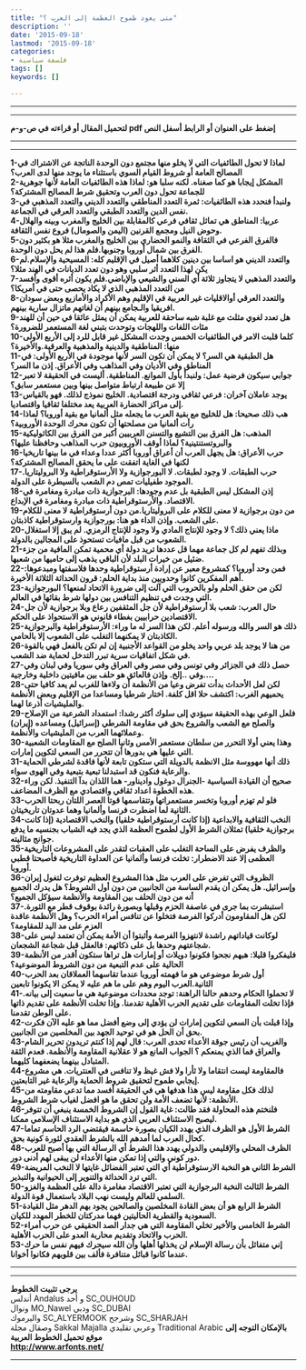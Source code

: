 ```yaml
---
title: "متى يعود طموح العظمة إلى العرب ؟"
description: ''
date: '2015-09-18'
lastmod: '2015-09-18'
categories:
- فلسفة سياسية
tags: []
keywords: []

---
```

---

---

**لتحميل المقال أو قراءته في ص-و-م pdf إضغط على العنوان أو الرابط أسفل النص**

---



---

**1-لماذا لا تحول الطائفيات التي لا يخلو منها مجتمع دون الوحدة الناتجة عن الاشتراك في المصالح العامة أو شروط القيام السوي باستثناء ما يوجد منها لدى العرب؟  
2-المشكل إيجابا هو كما صغناه. لكنه سلبا هو: لماذا هذه الطائفيات العامة لأنها جوهرية للجماعة تحول دون العرب وتحقيق شرط المصالح المشتركة؟  
3-ولنبدأ فنحدد هذه الطائفيات: ثمرة التعدد المناطقي والتعدد الديني والتعدد المذهبي في نفس الدين والتعدد الطبقي والتعدد العرقي في الجماعة.  
4-عربيا: المناطق هي تماثل ثقافي فرعي كالمقابلة بين الخليج والمغرب وبينه والهلال وحوض النيل ومجمع القرنين (اليمن والصومال) فروع نفس الثقافة.  
5-فالفرق الفرعي في الثقافة والنمو الحضاري بين الخليج والمغرب مثلا هو بكثير دون الفرق بين شمال أوروبا وجنوبها.فلم هذا لم يحل دون الوحدة.  
6-والتعدد الديني هو اساسا بين دينين كلاهما أصيل في الإقليم كله: المسيحية والإسلام.لم يكن لهذا التعدد أثر سلبي وهو دون تعدد الديانات في الهند مثلا؟  
7-والتعدد المذهبي لا يتجاوز ثلاثة أي السني والشيعي والإباضي.فلم يكون أثره أقوى وأفسد من التعدد المذهبي الذي لا يكاد يحصى حتى في أمريكا؟  
8-والتعدد العرقي أوالاقليات غير العربية في الإقليم وهم الأكراد والأمازيع وبعض سودان افريقيا والـجامع بينهم أن لغاتهم ماتزال سارية بينهم.  
9-هل تعدد لغوي مثلث مع غلبة شبه ساحقة للعربية يمكن أن يمثل عائقا في حين أن للهند مئات اللغات واللهجات وتوحدت بتبني لغة المستعمر للضرورة؟  
10-كلما قلبت الامر في الطائفيات الخمس وجدت المشكل غير قابل للرد إلى الأربع الأولى منها: المناطقية والدينية والمذهبية والعرقية.والأخيرة؟  
11-هل الطبقية هي السر؟ لا يمكن أن تكون السر لأنها موجودة في الأربع الأولى: في المناطق وفي الأديان وفي المذاهب وفي الأعراق. إذن ما السر؟  
12-جوابي سيكون فرضية عمل: ولنبدأ بأول الموانع. المناطقية. أليست في الحقيقة لا تعبر إلا عن طبيعة ارتباط متواصل بينها وبين مستعمر سابق؟  
13-يوجد عاملان آخران: فرعي ثقافي ودرجة اقتصادية. الخليج نموذج لذلك. فهو بالقياس إلى مراكز الحضارة العربية يعد مختلفا ثقافيا واقتصاديا.  
14-هب ذلك صحيحا: هل للخليج مع بقية العرب ما يجعله مثل ألمانيا مع بقية أوروبا؟ لماذا رأت ألمانيا من مصلحتها أن تكون محرك الوحدة الأوروبية؟  
15-المذهب: هل الفرق بين التشيع والتسنن العربيين أكبر من الفرق بين الكاثوليكية والبروتستنتينية؟ لماذا أوقف الأوروبيون حرب المذاهب وحافظنا عليها؟  
16-حرب الأعراق: هل يجهل العرب أن أعراق أوروبا أكثر عددا وعداء في ما بينها تاريخيا لكنها في الغاية اتفقت على ما يحقق المصالح المشتركة؟  
17-حرب الطبقات. لا وجود لطبقات. لا البورجوازية ولا الأرستوقراطية ولا البروليتاريا. الموجود طفيليات تمص دم الشعب بالسيطرة على الدولة.  
18-إذن المشكل ليس الطبقية بل عدم وجودها: البرجوازية ذات مبادرة ومغامرة في الاقتصاد. والأرستوقراطية ذات مبادرة ومغامرة في الإبداع.  
19-من دون برجوازية لا معنى للكلام على البروليتاريا.من دون أرستوقراطية لا معنى للكلام على الشعب. وإذن الداء هو هنا: بورجوازية وارستوقراطية كاذبتان.  
20-ماذا يعني ذلك؟ لا وجود للإنتاج المادي ولا وجود للإنتاج الرمزي. لم يبق إلا استغلال الشعوب من قبل مافيات تستحوذ على المجالين بالدولة.  
21-وبذلك تفهم لم كل جماعة مهما قل عددها تريد دولة أي محمية تمكن المافية من جزء ضئيل من خيرات البلد لأن الباقي يذهب إلى حاميها من شعبها.  
22-فمن وحد أوروبا؟ كمشروع معبر عن إرادة أرستوقراطية وحدها فلاسفتها ومبدعوها: أهم المفكرين كانوا وحدويين منذ بداية الحلم: قرون الحداثة الثلاثة الأخيرة.  
23-لكن من حقق الحلم ولو بالحروب التي آلت إلى ضرورة الاتحاد لمنعها؟ البورجوازية التي وجدت في تنظيم التنافس بين دولها شرط بقائها في العالم.  
24-حال العرب: شعب بلا أرستوقراطية لأن جل المثقفين رعاع وبلا برجوازية لأن جل الاقتصادين حرابيين بغطاء قانوني هو الاستحواذ على الحكم.  
25-ذلك هو السر والله ورسوله أعلم. لكن هذا السر له ما وراء: الأرستوقراطية والبرجوازية الكاذبتان لا يمكنهما التغلب على الشعوب إلا بالحامي.  
26-من هنا لا يوجد بلد عربي واحد يخلو من القواعد الأجنبية إن لم تكن بالفعل فهي بالقوة في شكل اتفاقيات سرية تبرر التدخل لحماية ضد الشعب.  
27-حصل ذلك في الجزائر وفي تونس وفي مصر وفي العراق وفي سوريا وفي لبنان وفي …وفي ..إلخ. وإذن فالعائق هو حلف بين مافيتين داخلية وخارجية.  
28-لكن لعل الأحداث بدأت تفرض وعيا من الأنظمة أن ولاءها للغرب لم يعد كافيا حتى يحميهم الغرب: اكتشف حلا اقل كلفة. اختار شرطيا ومساعدا من الإقليم وبعض الأنظمة والمليشيات أذرعا لهما.  
29-فلعل الوعي بهذه الحقيقة سيؤدي إلى سلوك أكثر رشدا: استمداد الشرعية من الإصلاح والصلح مع الشعب والشروع بحق في مقاومة الشرطي (إسرائيل) ومساعده (إيران) وعملائهما العرب من المليشيات والأنظمة.  
30-وهذا يعني أولا التحرر من سلطان مستعمر الأمس وثانيا الصلح مع المقاومات الشعبية التي عليها هي بدورها أن تتحرر من السعي لتكوين إمارات.  
31-ذلك أنها مهووسة مثل الانظمة بالدويلة التي ستكون تابعة لأنها فاقدة لشرطي الحماية والرعاية فنكون قد استبدلنا تبعية بتبعية وفي الهوى سواء.  
32-صحيح أن القيادة السياسية -الجنرال دوغول واديناور- هما اللذان بدآ التنفيذ. لكن وراء هذه الخطوة اعداد ثقافي واقتصادي مع الظرف المضاعف.  
33-فلو لم تهزم أوروبا وتخسر مستعمراتها وتتقاسمها قوتا العصر اللتان ربحتا الحرب الثانية لما اضطرت فرنسا وألمانيا وهما عدوتان تاريخيتان.  
34-النخب الثقافية والابداعية (إذا كانت أرستوقراطية خلقيا) والنخب الاقتصادية (إذا كانت برجوازية خلقيا) تمثلان الشرط الأول لطموح العظمة الذي يجد فيه الشباب بجنسيه ما يدفع جوانج مثاليته.  
35-والظرف يفرض على الساحة التغلب على العقبات لتقدر على المشروعات التاريخية العظمى إلا عند الاضطرار: تخلت فرنسا وألمانيا عن العداوة التاريخية فأصبحتا قطبي أوروبا.  
36-الظروف التي تفرض على العرب مثل هذا المشروع العظيم توفرت لتغول إيران وإسرائيل. هل يمكن أن يقدم الساسة من الجانبين من دون أول الشروط؟ هل يدرك الجميع أنه من دون الحلف بين المقاومة والأنظمة سيؤكل الجميع؟  
37-استبشرت بما جرى في عاصفة الحزم وقبلها وبصورة رائدة بوقوف قطر مع الثورة. لكن هل المقاومون أدركوا الفرصة فتخلوا عن تنافس أمراء الحرب؟ وهل الأنظمة عاقدة العزم على مد اليد للمقاومة؟  
38-لوكانت قياداتهم راشدة لانتهزوا الفرصة وأثبتوا أن الأمة يمكن أن تعتمد ليس على شجاعتهم وحدها بل على ذكائهم: فالعقل قبل شجاعة الشجعان.  
39-فليفكروا قليلا: هبهم نجحوا فكونوا دويلات أو إمارات هل تراها ستكون أقدر من الأنظمة الحالية على عدم التبعية من دون الشروط الموضوعية؟  
40-أول شرط موضوعي هو ما فهمته أوروبا عندما تقاسهما العملاقان بعد الحرب الثانية.العرب اليوم وهم على ما هم عليه لا يمكن الا يكونوا تابعين  
41-لا تحملوا الحكام وحدهم حالنا الراهنة: توجد محددات موضوعية هي ما سعيت إلى بيانه. فإذا تخلت المقاومات على تقديم الحرب الأهلية تقدمنا. وإذا تخلت الأنظمة على تقديم ذاتها على الوطن تقدمنا.  
42-وإذا قبلت بأن السعي لتكوين إمارات لن يؤدي إلى وضع أفضل مما هو عليه الآن فكرت بحق أن الحل هو في توحيد الجهد بين المخلصين من الجانبين.  
43-والغريب أن رئيس جوقة الأعداء تحدى العرب: قال لهم إذا كنتم تريدون تحرير الشام والعراق فما الذي يمنعكم ؟ الجواب المانع هو لا عقلانية المقاومة والأنظمة. فعدم الثقة المتبادل بينهما يضعفهما كليهما.  
44-فالمقاومة ليست انتقاما ولا ثأرا ولا فش غيظ ولا تنافس في العنتريات. هي مشروع إيجابي طموح لتحقيق شروط الحماية والرعاية غير التابعتين.  
45-لذلك فكل مقاومة ليس هذا هدفها هي في الحقيقة أفسد مما تدعي مقاومته من الأنظمة: لأنها تضعف الأمة ولن تحقق ما هو افضل لغياب شرط الشروط.  
46-فلنختم هذه المحاولة فقد طالت: غاية القول إن الشروط الخمسة ينبغي أن تتوفر ليصبح الاستئناف العربي الذي هو بداية الاستئناف الإسلامي ممكنا.  
47-الشرط الأول هو الظرف الذي يهدد الكيان بصورة حاسمة فيقتضي الرد الحاسم تماما كحال العرب لما أمدهم الله بالشرط العقدي لثورة كونية بحق.  
48-الظرف المحلي والإقليمي والدولي يهدد هذا الشرط أي الرسالة التي بها أصبح للعرب دور كوني والتي إذا تمكن منها الأعداء لن يبقى لهم أدنى دور.  
49-الشرط الثاني هو النخبة الارستوقراطية أي التي تعتبر الفضائل غايتها لا النخب المريضة التي ترد الحداثة والتنوير إلى الحيوانية والتبذير.  
50-الشرط الثالث النخبة البرجوازية التي تعتبر الاقتصاد مغامرة دالة على العظمة والغزو السلمي للعالم وليست نهب البلاد باستعمال قوة الدولة.  
51-الشرط الرابع هو أن بعض القادة المخلصين والصالحين يجود بهم الدهر مثل القيادة السعودية والقطرية الحاليتين فهما مدركتان للخطر المهدد للكيان.  
52-الشرط الخامس والأخير تخلي المقاومة التي هي جدار الصد الحقيقي عن حرب أمراء الحرب والاتحاد وتقديم محاربة العدو على الحرب الأهلية.  
53-إني متفائل بأن رسالة الإسلام لن يخذلها أهلها وأن الله سيحرك فيهم نفس ما حرك عندما كانوا قبائل متنافرة فألف بين قلوبهم فكانوا أخوانا.**

---

---

**يرجى تثبيت الخطوط**   
 أندلس Andalus  و أحد SC\_OUHOUD  
 ونوال MO\_Nawel  ودبي SC\_DUBAI   
 واليرموك SC\_ALYERMOOK  وشرجح SC\_SHARJAH   
 وصقال مجلة Sakkal Majalla وعربي تقليدي Traditional Arabic  **بالإمكان التوجه إلى موقع تحميل الخطوط العربية  
 http://www.arfonts.net/**

---

###
